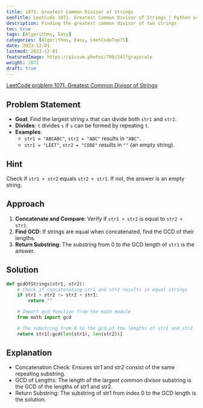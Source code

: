 ```yaml
---
title: 1071. Greatest Common Divisor of Strings
seoTitle: LeetCode 1071. Greatest Common Divisor of Strings | Python solution and explanation
description: Finding the greatest common divisor of two strings
toc: true
tags: [Algorithms, Easy]
categories: [Algorithms, Easy, LeetCodeTop75]
date: 2023-12-01
lastmod: 2023-12-01
featuredImage: https://picsum.photos/700/241?grayscale
weight: 1071
draft: true
---
```


[LeetCode problem 1071. Greatest Common Divisor of Strings](https://leetcode.com/problems/greatest-common-divisor-of-strings/)

## Problem Statement

- **Goal**: Find the largest string `x` that can divide both `str1` and `str2`.
- **Divides**: `t` divides `s` if `s` can be formed by repeating `t`.
- **Examples**:
  - `str1 = "ABCABC"`, `str2 = "ABC"` results in `"ABC"`.
  - `str1 = "LEET"`, `str2 = "CODE"` results in `""` (an empty string).

## Hint

Check if `str1 + str2` equals `str2 + str1`. If not, the answer is an empty string.

## Approach

1. **Concatenate and Compare**: Verify if `str1 + str2` is equal to `str2 + str1`.
2. **Find GCD**: If strings are equal when concatenated, find the GCD of their lengths.
3. **Return Substring**: The substring from 0 to the GCD length of `str1` is the answer.

## Solution

```python
def gcdOfStrings(str1, str2):
    # Check if concatenating str1 and str2 results in equal strings
    if str1 + str2 != str2 + str1:
        return ""

    # Import gcd function from the math module
    from math import gcd

    # The substring from 0 to the gcd of the lengths of str1 and str2
    return str1[:gcd(len(str1), len(str2))]
```

## Explanation

- Concatenation Check: Ensures str1 and str2 consist of the same repeating substring.
- GCD of Lengths: The length of the largest common divisor substring is the GCD of the lengths of str1 and str2.
- Return Substring: The substring of str1 from index 0 to the GCD length is the solution.
